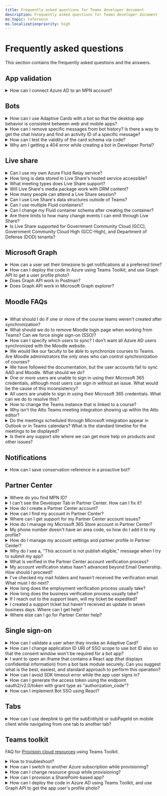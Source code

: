 ```yaml
---
title: Frequently asked questions for Teams developer document
description: Frequently asked questions for Teams developer document
ms.topic: reference
ms.localizationpriority: high
---
```


# Frequently asked questions

This section contains the frequently asked questions and the answers.

## App validation

<details>
<summary>How can I connect Azure AD to an MPN account?</summary>

<!--Question: Publisher Attestation issue - the app needed to be published first (I attached the screenshot when I tried to submit the attestation). Before doing the Publisher Attestation. I think this is most likely to connect the Azure AD to an MPN account.-->

Follow the steps in the pages given here:

1. [Publisher verification overview - Microsoft Entra](/azure/active-directory/develop/publisher-verification-overview).
1. [Microsoft LearnMark an app as publisher verified - Microsoft Entra](/azure/active-directory/develop/mark-app-as-publisher-verified).
1. [Microsoft Learn
Resolution - Connect Azure AD to MPN settings](/partner-center/mpn-benefits-azure-cloud).

<!--Links found:
1. [Update preferred email](/partner-center/partner-center-account-setup.md#update-preferred-email)
1. [Merge your partner account with another partner account](/partner-center/merge-accounts.md)-->

</details>
<!--
<details>
<summary>How can I remove the 'white screen' showing under the 'more' section on Teams mobile iOS client for Teams dark mode?</summary>

<!--Question: Partner reported that the tab menu was showing a white screen under the "more" section on the Teams mobile iOS client and for Teams dark mode. We've reproduced the issue with the provided details and observed that it's a common issue for Teams mobile iOS clients and only for dark mode. So, we've raised a bug request for the same

Platform Bug
</details>
-->

## Bots

<details>
<summary>How can I use Adaptive Cards with a bot so that the desktop app behavior is consistent between web and mobile apps?</summary>

<!--Question: The bot isn't supposed to crash when the card is invalid. It can fail to display it, but it shouldn't crash. Also the behavior should be consistent between web and mobile.-->

For more information about using Adaptive Cards with a bot, see [Work with Universal Actions for Adaptive Cards](task-modules-and-cards/cards/Universal-actions-for-adaptive-cards/Work-with-Universal-Actions-for-Adaptive-Cards.md).
<br>
&nbsp;
</details>
<details>
<summary>How can I remove specific messages from bot history? Is there a way to get the chat history and find an activity ID of a specific message?</summary>

Use Delete messages-Bot framework's `DeleteActivity` method: [Update and delete messages sent from bot](bots/how-to/update-and-delete-bot-messages.md#delete-messages).
<br>
&nbsp;
</details>
<details>
<summary>How can I test the validity of the card schema via code?</summary>

You can test or validate the Adaptive Card schema using the **Adaptive cards editor (preview)** option in [Developer Portal > Tools](https://dev.teams.microsoft.com/tools).
</details>
<details>
<summary>Why am I getting a 404 error while creating a bot in Developer Portal?</summary>

App registration is disabled for the user or the user doesn't have enough permissions to create an app. For more information, see [limitations and known issues.](~/bots/bot-features.md#limitations-and-known-issues)
</details>

## Live share

<details>
<summary>Can I use my own Azure Fluid Relay service?</summary>

Yes! When initializing Live Share, you can define your own `AzureConnectionConfig`. Live Share associates containers you create with meetings, but you'll need to implement the `ITokenProvider` interface to sign tokens for your containers. For example, you can use a provided `AzureFunctionTokenProvider`, which uses an Azure cloud function to request an access token from a server.

While most of you find it beneficial to use our free hosted service, there may still be times where it's beneficial to use your own Azure Fluid Relay service for your Live Share app. Consider using a custom AFR service connection if you:

* Require storage of data in Fluid containers beyond the lifetime of a meeting.
* Transmit sensitive data through the service that requires a custom security policy.
* Develop features through Fluid Framework, for example, `SharedMap`, for your application outside of Teams.

For more information, see [how to guide](apps-in-teams-meetings/teams-live-share-how-to/how-to-custom-azure-fluid-relay.md) or visit the [Azure Fluid Relay documentation](/azure/azure-fluid-relay/).
<br>
&nbsp;
</details>
<details>
<summary>How long is data stored in Live Share's hosted service accessible?</summary>

Any data sent or stored through Fluid containers created by Live Share's hosted Azure Fluid Relay service is accessible for 24 hours. If you want to persist data beyond 24 hours, you can replace our hosted Azure Fluid Relay service with your own. Alternatively, you can use your own storage provider in parallel to Live Share's hosted service.
<br>
&nbsp;
</details>
<details>
<summary>What meeting types does Live Share support?</summary>

Live Share supports scheduled meetings, one-on-one calls, group calls, and meet now. Channel meetings aren't yet supported.
<br>
&nbsp;
</details>
<details>
<summary>Will Live Share's media package work with DRM content?</summary>

Live Share's media package work doesn't with DRM content. Currently, Teams doesn't support encrypted media for tab applications on desktop. Chrome, Edge, and mobile clients are supported.

For more information, you can [track the issue here](https://github.com/microsoft/live-share-sdk/issues/14).
<br>
&nbsp;
</details>
<details>
<summary>How many people can attend a Live Share session?</summary>

Currently, Live Share supports a maximum of 100 attendees per session. If it's something you're interested in, you can [start a discussion here](https://github.com/microsoft/live-share-sdk/discussions).
<br>
&nbsp;
</details>
<details>
<summary>Can I use Live Share's data structures outside of Teams?</summary>

Currently, Live Share packages require the Teams Client SDK to function properly. Features in `@microsoft/live-share` or `@microsoft/live-share-media` won't work outside Microsoft Teams. If this is something you're interested in, you can [start a discussion here](https://github.com/microsoft/live-share-sdk/discussions).
<br>
&nbsp;
</details>
<details>
<summary>Can I use multiple Fluid containers?</summary>

Currently, Live Share only supports having one container using our provided Azure Fluid Relay service. However, it's possible to use both a Live Share container and a container created by your own Azure Fluid Relay instance.
<br>
&nbsp;
</details>
<details>
<summary>Can I change my Fluid container schema after creating the container?</summary>

Currently, Live Share doesn't support adding new `initialObjects` to the Fluid `ContainerSchema` after creating or joining a container. Because Live Share sessions are short-lived, this is most commonly an issue during development after adding new features to your app.

> [!NOTE]
> If you are using the `dynamicObjectTypes` property in the `ContainerSchema`, you can add new types at any point. If you later remove types from the schema, existing DDS instances of those types will gracefully fail.

To fix errors resulting from changes to `initialObjects` when testing locally in your browser, remove the hashed container ID from your URL and reload the page. If you're testing in a Teams meeting, start a new meeting and try again.

If you plan to update your app with new `SharedObject` or `LiveObject` instances frequently, you should consider how you deploy new schema changes to production. While the actual risk is relatively low and short lasting, there may be active sessions at the time you roll out the change. Existing users in the session shouldn't be impacted, but users joining that session after you deployed a breaking change may have issues connecting to the session. To mitigate this, you may consider some of the following solutions:

* Deploy schema changes for your web application outside of normal business hours.
* Use `dynamicObjectTypes` for any changes made to your schema, rather than changing `initialObjects`.

> [!NOTE]
> Live Share does not currently support versioning your `ContainerSchema`, nor does it have any APIs dedicated to migrations.

<br>
&nbsp;
</details>
<details>
<summary>Are there limits to how many change events I can emit through Live Share?</summary>

While Live Share is in Preview, any limit to events emitted through Live Share isn't enforced. For optimal performance, you must debounce changes emitted through `SharedObject` or `LiveObject` instances to one message per 50 milliseconds or more. This is especially important when sending changes based on mouse or touch coordinates, such as when synchronizing cursor positions, inking, and dragging objects around a page.
<br>
&nbsp;
</details>

<details>
<summary>Is Live Share supported for Government Community Cloud (GCC), Government Community Cloud High (GCC-High), and Department of Defense (DOD) tenants?</summary>

Live Share isn't supported for GCC, GCC-High, and DOD tenants.

<br>

</details>

## Microsoft Graph

<details>
<summary>How can a user set their timezone to get notifications at a preferred time?</summary>

You can use the following Graph API [Get user mailbox settings](/graph/api/user-get-mailboxsettings#permissions). You can get the user’s time zone as follows:

* GET /me/mailboxSettings/timeZone
* GET /users/{id|userPrincipalName}/mailboxSettings/timeZone
<br>
&nbsp;

</details>
<details>
<summary>How can I deploy the code in Azure using Teams Toolkit, and use Graph API to get a user profile photo?</summary>

For more information on Teams Toolkit, see [Create a new Teams project](toolkit/create-new-project.md) and [TeamsFx Library](toolkit/TeamsFx-CLI.md).
<br>
&nbsp;
</details>
<details>
<summary>Does Graph API work in Postman?</summary>

You can use the Microsoft Graph Postman collection with Microsoft Graph APIs.

For more information, see [Use Postman with the Microsoft Graph API](/graph/use-postman).
<br>
&nbsp;
</details>
<details>
<summary>Does Graph API work in Microsoft Graph explorer?</summary>

Yes, Graph API works in Microsoft Graph explorer.

For more information, see [Graph explorer](https://developer.microsoft.com/graph/graph-explorer).
<br>
&nbsp;
</details>

## Moodle FAQs

<br>
<details>
<summary>What should I do if one or more of the course teams weren't created after synchronization?</summary>

Each Moodle course must have at least one faculty and one student matched to a Microsoft 365 AAD UPN account. The team can't be created if the synchronization doesn't find a match.

Each team course instance must have an owner, and the synchronization sets the faculty as the owner, with assumption that the faculty has Teams license.
<br>
&nbsp;
</details>
<details>
<summary>What should we do to remove Moodle login page when working from Teams? Can we force single sign-on (SSO)?</summary>

The app users have multiple sign-in options from the Moodle login page.

* To sign in exclusively using Microsoft 365 credentials, enable the **Force redirect** configuration settings for the **auth_oidc plugin**. If the service is enabled, the app user can see the Microsoft sign in page.
* To sign in manually to the Moodle portal, see [Moodle](https://moodle.org/login/index.php).
<br>
&nbsp;

</details>
<details>
<summary>How can I specify which users to sync? I don’t want all Azure AD users synchronized with the Moodle website. </summary>

Use the **User Creation Restriction** option to specify the app users by synchronizing the configuration options of the **local_o365** plugin. The dropdown menu to the left of the **filter** offers options, such as Country, Company Name, and Language.

> [!TIP]
> Create a dynamic Microsoft 365 group to enable the **filter** option with multiple profile properties.

The following image shows user creation restrictions options:

:::image type="content" source="assets/images/MoodleInstructions/faq-2.png" alt-text="sync":::

:::image type="content" source="assets/images/MoodleInstructions/faq-3.png" alt-text="Azure ad":::
<br>
&nbsp;
</details>
<details>
<summary>We would like our faculty to be able to synchronize courses to Teams. Are Moodle administrators the only ones who can control synchronization of courses?</summary>

By default, only Moodle administrators can configure synchronization. The team owner can control if a course is synchronized to Teams and **Allow configure course sync in course** is enabled. In this case, the team owner is the faculty. The block displays the configuration option to individuals with the appropriate owner permissions.

The following image shows the option **Allow configure course sync in course**:

:::image type="content" source="assets/images/MoodleInstructions/faq-4.png" alt-text="admin":::

The following image shows synchronization of courses:

:::image type="content" source="assets/images/MoodleInstructions/faq-5.png" alt-text="synchronization":::
<br>
&nbsp;
</details>
<details>
<summary>We have followed the documentation, but the user accounts fail to sync AAD and Moodle. What should we do?</summary>

The issue can be resolved before users perform the **Delta token clean up** as a final troubleshooting step.

The following table provides the actions and dependencies to be performed and checked:

| Dependency | Action | Reference|
|-------|------------|----------|
| Stable version| Verify that the version of Moodle is listed as a **stable**.| For more information, see [Version support](https://docs.moodle.org/dev/Releases#Version_support).|
|Permissions| Verify that the Azure application has the necessary permissions to run the synchronization.| For more information, see [Microsoft permissions](https://docs.moodle.org/311/en/Microsoft_365#Permissions).|
| Full sync| Verify that **Perform a full sync each run** is enabled, and review the **Task Logs** for **Sync users with Azure AD**.| For more information, see [Enable full sync](https://docs.moodle.org/311/en/local_o365)</br>For more information, see [Check task logs](https://docs.moodle.org/311/en/local_o365#Sync_users_with_Azure_AD). |
|Token refresh|Clean the **User sync delta token** in the local_o365 plugin.| For more information, see, [Token refresh](https://docs.moodle.org/38/en/Office365).|

<br>
&nbsp;
</details>
<details>
<summary>One or more users are unable to sign in using their Microsoft 365 credentials, although most users can sign in without an issue. What would be the cause of this inconsistency?</summary>

The reason for inconsistencies with users being able unable to sign using their Microsoft 365 credentials can be related to the user mapping operation during synchronization. To resolve the issue, perform the following steps:

* Check if the Moodle user authentication type is **OpenID**.
* Check if the Moodle **User Name** matches the AAD username.
* Clean up the **Token Issue** and retry.
* Check if the users have **Permissions** to access the Azure application.
<br>
&nbsp;

</details>
<details>
<summary>All users are unable to sign in using their Microsoft 365 credentials. What can we do to resolve this?</summary>

Users who were unable to sign in at the start need to report the issue and verify that the application's **Client secret** hasn't expired.

The following image shows the error message received when a user signs in using their Microsoft 365 credentials:

:::image type="content" source="assets/images/MoodleInstructions/faq-6.png" alt-text="report issue":::

The following image shows the error in Azure portal:

:::image type="content" source="assets/images/MoodleInstructions/faq-7.png" alt-text="Azure portal":::

If the **Client secret** has expired, then the app user needs to generate a new **Client secret**, and update the configuration found on page. Users can sign in again after the **Client secret** has been updated, which can take up to 24 hours to re-provision.
<br>
&nbsp;
</details>
<details>
<summary>How to change the Teams instance that is linked to a course?</summary>

Administrators can change the Teams instance associated with a course through the **Manage Teams Connections** page. Select **Connect** next to the course to be changed and select a Teams instance. If you use course reset to archive a team, you can link it back to the previous team.

The following image shows the Teams instance:

:::image type="content" source="assets/images/MoodleInstructions/faq-8.png" alt-text="teams instance":::
<br>
&nbsp;
</details>
<details>
<summary>Why isn’t the Atto Teams meeting integration showing up within the Atto editor?</summary>

The user can face Atto Teams meeting issue if the icon reference is missing in the **Toolbar config**, which displays the Teams icon within the Atto editor. The user needs to add Teams meeting icon to the right of the links icon using the following steps:

1. Install the plugin.
1. Update **Toolbar config** with **teams meeting**.

The following images show Toolbar icon after Toolbar configuration adjustment:

:::image type="content" source="assets/images/MoodleInstructions/faq-9.png" alt-text="tool bar":::

:::image type="content" source="assets/images/MoodleInstructions/faq-10.png" alt-text="links icon":::

For more information on editing Atto toolbar, see:

* [Atto editor-ModdleDocs](https://docs.moodle.org/311/en/Atto_editor)
* [Atto editor-Icon mapping](https://docs.moodle.org/311/en/Atto_editor#:~:text=in%20the%20editor.-,Atto%20editor%20toolbar,-Atto%20Row%201)

<br>
&nbsp;
</details>
<details>
<summary>Do the meetings scheduled through Microsoft integration appear in Outlook or in Teams calendars? What is the standard timeline for the meetings to be displayed?</summary>

The meetings scheduled through the app don't appear in the scheduler’s Outlook or Teams calendar as they're similar to Channel Meetings. All the members in the course channel can attend the meeting directly from the embedded channel link. For more information, see [Channel meetings](https://www.knowledgewave.com/blog/benefits-of-channel-meetings-in-microsoft-teams).

However, you can access the invite and manually add participant names to the **Required** or **Optional** fields of the meeting invitation to display the remote meeting on their calendars. The standard timelines are based on the date the user specifies when the meeting is created. For more information, see [Limits and specifications for Teams](/microsoftteams/limits-specifications-teams).
<br>
&nbsp;
</details>
<details>
<summary>Is there any support site where we can get more help on products and other issues?</summary>

For support and help on the product and services issues or developer community help see, [Support and feedback](feedback.md).

</details>

## Notifications

<details>
<summary>How can I save conservation reference in a proactive bot?</summary>

It's recommended that you save conversation references to database and use the same for building conversation object to send proactive message.

</details>

## Partner Center

<details>
<summary>Where do you find MPN ID?</summary>

You can find your MPN ID by fetching the PC ID.
<br>
&nbsp;
</details>
<details>
<summary>I can't see the Developer Tab in Partner Center. How can I fix it?</summary>

If you can't see the Developer tab, you can raise a ticket in Partner Center.

For more information about raising a ticket, see [Get help or open a support ticket](/azure/marketplace/support#get-help-or-open-a-support-ticket).
<br>
&nbsp;
</details>
<details>
<summary>How do I create a Partner Center account?</summary>

You can create a Partner Center account one of the following ways:

* If you're new to Partner Center and don't have a Microsoft Network Account, [create an account using the Partner Center enrollment page](/office/dev/store/open-a-developer-account#create-an-account-using-the-partner-center-enrollment-page).
* If you're already enrolled in the Microsoft Partner Network, [create an account directly from Partner Center using existing Microsoft Partner Center enrollments](/office/dev/store/open-a-developer-account#create-an-account-using-an-existing-partner-center-enrollment).
<br>
&nbsp;

</details>
<details>
<summary>How can I find my account in Partner Center?</summary>

Open a [Partner Center support ticket](https://partner.microsoft.com/support/v2/?stage=1) and select the following:

| Menu | Option |
| ---   | --- |
| Category | Commercial Marketplace|
| Topic | General Marketplace Help and How-to questions |
| Subtopic | Office add-in |

<br>

</details>
<details>
<summary>Where can I get support for my Partner Center account issues?</summary>

Visit the [publishers support page](https://aka.ms/marketplacepublishersupport) to search for your issue. If the guidance isn't helpful, create a [Partner Center support ticket](/azure/marketplace/partner-center-portal/support#how-to-open-a-support-ticket).
<br>
&nbsp;
</details>
<details>
<summary>How do I manage my Microsoft 365 Store account in Partner Center?</summary>

See [manage your account through Partner Center](/office/dev/store/manage-account-settings-and-profile) for information.
<br>
&nbsp;
</details>
<details>
<summary>My phone number doesn't have an area code, so how do I add it to my profile?</summary>

The phone number has three parts: country code, area code, and telephone number. If your phone number doesn't include an area code, leave the second box empty and complete the third box.
<br>
&nbsp;
</details>
<details>

<summary>How do I manage my account settings and partner profile in Partner Center?</summary>

See [manage account settings and profile info](/windows/uwp/publish/manage-account-settings-and-profile#additional-settings-and-info) for information.
<br>
&nbsp;
</details>
<details>
<summary>Why do I see a, "This account is not publish eligible," message when I try to submit my app?</summary>

You received this error message because your [account verification status](/partner-center/verification-responses) is pending. Check your status in the Partner Center [dashboard](https://partner.microsoft.com/dashboard). Select the **Settings** gear icon and choose **Developer settings > Account > Account settings**.

![Partner Center verification status](~/assets/images/partner-center-verification-status.png)
<br>
&nbsp;
</details>
<details>
<summary>What is verified in the Partner Center account verification process?</summary>

There are three verification areas, **Email Ownership**, **Employment**, and **Business**. For more information, see [what is verified and how to respond](/partner-center/verification-responses#what-is-verified-and-how-to-respond).

If you're the primary contact, global admin, or account admin, you can monitor verification status and track progress on your profile page.

After the verification process is complete, the status of your enrollment on the profile page changes from *pending* to *authorized*. The primary contact then receives an email from Microsoft within a few business days.
<br>
&nbsp;
</details>
<details>
<summary>My account verification status hasn't advanced beyond Email Ownership. How should I proceed?</summary>

During the **Email Ownership** verification process, a verification email is sent to the primary contact. Check your primary contact inbox for an email from **maccount@microsoft.com** with the subject line **Action needed: Verify your email account with Microsoft** and complete the email verification process. The verification email is sent to the address listed on your Partner Center account settings.

Remember the following points about the email verification process:

* The email verification link is valid only for seven days.
* You can request to resend the email by visiting your partner profile page and selecting the **Resend verification email** link.
* To ensure you receive the email, safe-list **microsoft.com** as a secure domain and check your junk email folders.
<br>
&nbsp;

</details>
<details>
<summary>I've checked my mail folders and haven't received the verification email. What must I do next?</summary>

Try the following steps:

* Check your junk or spam folder.
* Clear the browser cache, go to your Partner Center account dashboard, and select **Resend verification email**.
* Try accessing the **Resend verification email** link from a different browser.
* Work with your IT department to ensure that the verification emails are not blocked by your email server.
* Adjust your server's spam filter to allow or safe-list all emails from **maccount@microsoft.com**.
<br>
&nbsp;

</details>
<details>
<summary>How long does the employment verification process usually take?</summary>

If all the submitted details are correct, the employment verification process takes about two hours to complete.
<br>
&nbsp;
</details>
<details>
<summary>How long does the business verification process usually take?</summary>

If all the required documents are submitted, business verification takes one to two business days to complete.
<br>
&nbsp;
</details>
<details>
<summary>If I reach out to the support team, will my ticket be expedited?</summary>

Support tickets get resolved in a week. Check for updates sent to the email you provided when creating the support ticket.
<br>
&nbsp;
</details>
<details>
<summary>I created a support ticket but haven't received an update in seven business days. Where can I get help?</summary>

Send an email to <a href="mailto:teamsubm@microsoft.com">teamsubm@microsoft.com</a> with the following details:

* **Subject Line**: Partner Center Account Issue for *your app name*.
* **Email body**:
  * Support ticket number.
  * Your seller ID.
  * A screenshot of the issue, if possible.
<br>
&nbsp;

</details>
<details>
<summary>Where else can I go for Partner Center help?</summary>

The following resources can also assist:

* [Microsoft 365 app submission FAQ](/office/dev/store/appsource-submission-faq).
* [Commercial marketplace documentation](/azure/marketplace/).
<br>

</details>

## Single sign-on

<details>
<summary>How can I validate a user when they invoke an Adaptive Card? </summary>

You can open the authentication page in the task module when the user selects the button.

You can use the [code sample](https://github.com/OfficeDev/Microsoft-Teams-Samples/tree/main/samples/bot-task-module/python) for opening the task module on button click. You can replace the taskInfo.url with your auth page.

<br>
&nbsp;
</details>
</details>
<details>
<summary>How can I change application ID URI of SSO scope to use bot ID also so that the consent window won't be required for a bot app?</summary>

For more information, see [Configure your app in Azure AD](bots/how-to/authentication/bot-sso-register-aad.md).
<br>
&nbsp;
</details>
<details>
<summary>I want to open an iframe that contains a React app (that displays confidential information) from a bot task module securely. Can you suggest what is the best, easiest, and standard approach to perform this operation?</summary>

Implement react page with tab SSO and render the content as required. You can open the same tab URL as task module from bot.

For more information, see [Enable SSO for tab app](tabs/how-to/authentication/tab-sso-overview.md).
<br>
&nbsp;
</details>
<details>
<summary>How can I avoid SDK timeout error while the app user signs in?</summary>

Open the sign in simple start page instead of opening login page directly to resolve the issue.
<br>
&nbsp;
</details>
<details>
<summary>How can I generate the access token using the endpoint oauth2/v2.0/token with grant type as "authorization_code"?</summary>

Configure the application you're using to only execute HTML encoding of the scopes once, so the scopes can be correctly sent and evaluated by Azure AD.
<br>
&nbsp;
</details>
<details>
<summary>How can I implement Bot SSO using React?</summary>

If you use Teams Toolkit to build your app, see [Add single sign-on to Teams app](toolkit/add-single-sign-on.md) for more information.

For more information about Node js code sample, see [Bot SSO quick-start](https://github.com/OfficeDev/Microsoft-Teams-Samples/tree/main/samples/bot-conversation-sso-quickstart/js).
<br>
&nbsp;
</details>

## Tabs

<details>
<summary>How can I use deeplink to get the subEntityId or subPageId on mobile client while navigating from one tab to another tab?</summary>

<br>
Upgrade the Teams JavaScript client SDK to (@microsoft/teams-js": "^2.0.0") to resolve the issue.
<br>
</details>

## Teams toolkit

FAQ for [Provision cloud resources](toolkit/provision.md) using Teams Toolkit.
<br>

<details>
<summary>How to troubleshoot?</summary>

If you get errors with Teams Toolkit in Visual Studio Code, you can select **Get Help** on the error notification to go to the related document. If you're using TeamsFx CLI, there will be a hyperlink at the end of error message that points to the help doc. You can also view [provision help doc](https://aka.ms/teamsfx-arm-help) directly.
<br>
&nbsp;
</details>
<details>
<summary>How can I switch to another Azure subscription while provisioning?</summary>

1. Switch subscription in current account or log out and select a new subscription.
2. If you have already provisioned current environment, you need to create a new environment and perform provision because ARM doesn't support moving resources.
3. If you didn't provision current environment, you can trigger provision directly.
<br>
&nbsp;

</details>
<details>
<summary>How can I change resource group while provisioning?</summary>

Before provision, the toolkit asks you if you want to create a new resource group or use an existing one. You can provide a new resource group name or choose an existing one in this step.
<br>
&nbsp;
</details>
<details>
<summary>How can I provision a SharePoint-based app?</summary>

You can follow [provision SharePoint-based app](/microsoftteams/platform/sbs-gs-spfx?tabs=vscode%2Cviscode&tutorial-step=4).

> [!NOTE]
> Currently, building a Teams app using SharePoint Framework with Teams Toolkit doesn't have direct integration with Azure AD portal. The content in the document doesn't apply to SPFx-based apps.

<br>
&nbsp;
</details>
<details>
<summary>How can I deploy the code in Azure AD using Teams Toolkit, and use Graph API to get the app user's profile photo?</summary>

Shared references to deploy the code using toolkit:

* [Create a new Teams app using Teams Toolkit](toolkit/create-new-project.md)
* [TeamsFx Command Line Interface](toolkit/TeamsFx-CLI.md)

You can call Graph API to get the app user's profile photo.

</details>
